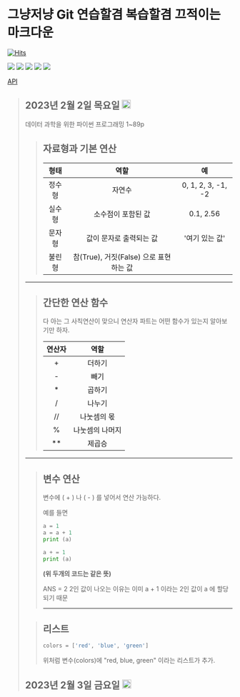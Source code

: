 
# 그냥저냥 Git 연습할겸 복습할겸 끄적이는 마크다운

[![Hits](https://hits.seeyoufarm.com/api/count/incr/badge.svg?url=https%3A%2F%2Fgithub.com%2FSHINSUNGH%2FPython_for_study&count_bg=%23255694&title_bg=%23555555&icon=python.svg&icon_color=%23479768&title=Welcome_for_students&edge_flat=false)](https://hits.seeyoufarm.com)





<img src="https://img.shields.io/badge/PyTorch-EE4C2C?style=for-the-badge&logo=PyTorch&logoColor=white">       <img src="https://img.shields.io/badge/Python-3776AB?style=for-the-badge&logo=Python&logoColor=white">       <img src="https://img.shields.io/badge/mysql-4479A1?style=for-the-badge&logo=mysql&logoColor=white">       <img src="https://img.shields.io/badge/github-181717?style=for-the-badge&logo=github&logoColor=white">       <img src="https://img.shields.io/badge/git-F05032?style=for-the-badge&logo=git&logoColor=white">

[API](https://docs.python.org/ko/3.9/library/index.html)


>## 2023년 2월 2일 목요일 <img src="https://user-images.githubusercontent.com/123719167/216298746-85f9442b-f58e-4327-ae90-52c34d78dd6b.png" width="20" height="20"/>
>
> 데이터 과학을 위한 파이썬 프로그래밍 1~89p  
>
>   > ## 자료형과 기본 연산
>   >
>   >|형태|역할|예|
>   >|:----:|:------------:|:-------:|
>   >|정수형|자연수|0, 1, 2, 3, -1, -2|
>   >|실수형|소수점이 포함된 값|0.1, 2.56|
>   >|문자형|값이 문자로 출력되는 값|'여기 있는 값'|
>   >|불린형|참(True), 거짓(False) 으로 표현하는 값||
>   >
>
>    ***
>
>   > ## 간단한 연산 함수
>   >
>   >  다 아는 그 사칙연산이 맞으니
>   >  연산자 파트는 어떤 함수가 있는지 알아보기만 하자.
>   >
>   >  |연산자|역할|
>   >  |:----:|:-------:|
>   >  |+|더하기|
>   >  |-|빼기|
>   >  |*|곱하기|
>   >  |/|나누기|
>   >  |//|나눗셈의 몫|
>   >  |%|나눗셈의 나머지|
>   >  |**|제곱승|
>   > 
>
>   ***
>
>   > ## 변수 연산
>   >
>   >  변수에 ( + ) 나 ( - ) 를 넣어서 연산 가능하다.
>   >
>   >  예를 들면
>   >
>   >```python
>   >a = 1
>   >a = a + 1
>   >print (a)
>   >```
>   >
>   >```python
>   >a + = 1
>   >print (a)
>   >```
>   > **(위 두개의 코드는 같은 뜻)**
>   >
>   > ANS = 2
>   >  2인 값이 나오는 이유는
>   >  이미 a + 1 이라는 2인 값이 a 에 할당되기 때문
>   > *** 
>
>   > ## 리스트
>   > ```python
>   > colors = ['red', 'blue', 'green']
>   > 
>   > ```
>   > 위처럼 변수(colors)에 "red, blue, green" 이라는 리스트가 추가.
>   > 
>## 2023년 2월 3일 금요일 <img src="https://user-images.githubusercontent.com/123719167/216298746-85f9442b-f58e-4327-ae90-52c34d78dd6b.png" width="20" height="20"/>